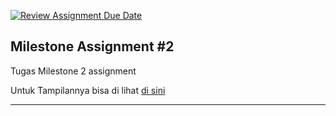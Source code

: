 [![Review Assignment Due Date](https://classroom.github.com/assets/deadline-readme-button-24ddc0f5d75046c5622901739e7c5dd533143b0c8e959d652212380cedb1ea36.svg)](https://classroom.github.com/a/KmofddUl)

##  Milestone Assignment #2

Tugas Milestone 2 assignment 

Untuk Tampilannya bisa di lihat [di sini](https://shimmering-faun-44a52d.netlify.app/)

---